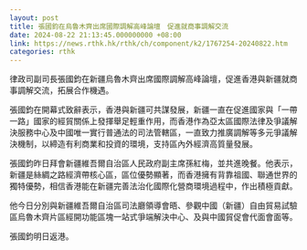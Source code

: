 ```yaml
---
layout: post
title: 張國鈞在烏魯木齊出席國際調解高峰論壇　促進就商事調解交流
date: 2024-08-22 21:13:45.000000000 +08:00
link: https://news.rthk.hk/rthk/ch/component/k2/1767254-20240822.htm
categories: rthk
---
```


律政司副司長張國鈞在新疆烏魯木齊出席國際調解高峰論壇，促進香港與新疆就商事調解交流，拓展合作機遇。

張國鈞在開幕式致辭表示，香港與新疆可共謀發展，新疆一直在促進國家與「一帶一路」國家的經貿關係上發揮舉足輕重作用，而香港作為亞太區國際法律及爭議解決服務中心及中國唯一實行普通法的司法管轄區，一直致力推廣調解等多元爭議解決機制，以締造有利商業和投資的環境，支持區內外經濟高質量發展。

張國鈞昨日拜會新疆維吾爾自治區人民政府副主席孫紅梅，並共進晚餐。他表示，新疆是絲綢之路經濟帶核心區，區位優勢顯著，而香港擁有背靠祖國、聯通世界的獨特優勢，相信香港能在新疆完善法治化國際化營商環境過程中，作出積極貢獻。

他今日分別與新疆維吾爾自治區司法廳領導會晤、參觀中國（新疆）自由貿易試驗區烏魯木齊片區經開功能區塊一站式爭端解決中心、及與中國貿促會代面會面等。

張國鈞明日返港。
